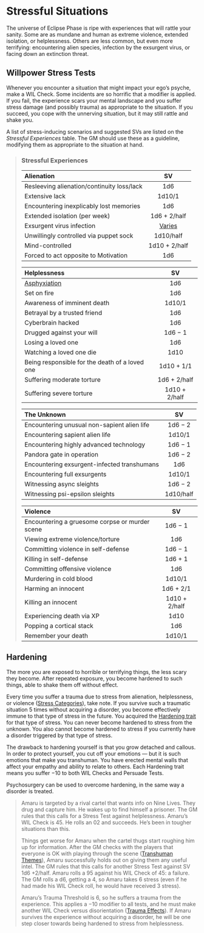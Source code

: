 # Stressful Situations

The universe of Eclipse Phase is ripe with experiences that will rattle your sanity. Some are as mundane and human as extreme violence, extended isolation, or helplessness. Others are less common, but even more terrifying: encountering alien species, infection by the exsurgent virus, or facing down an extinction threat.

## Willpower Stress Tests

Whenever you encounter a situation that might impact your ego’s psyche, make a WIL Check. Some incidents are so horrific that a modifier is applied. If you fail, the experience scars your mental landscape and you suffer stress damage (and possibly trauma) as appropriate to the situation. If you succeed, you cope with the unnerving situation, but it may still rattle and shake you.

A list of stress-inducing scenarios and suggested SVs are listed on the _Stressful Experiences_ table. The GM should use these as a guideline, modifying them as appropriate to the situation at hand.

<blockquote class="table">

### Stressful Experiences

| Alienation                                 |                   SV                    |
| :----------------------------------------- | :-------------------------------------: |
| Resleeving alienation/continuity loss/lack |                   1d6                   |
| Extensive lack                             |                 1d10/1                  |
| Encountering inexplicably lost memories    |                   1d6                   |
| Extended isolation (per week)              |              1d6 + 2/half               |
| Exsurgent virus infection                  | [Varies](../18/13-exsurgent-strains.md) |
| Unwillingly controlled via puppet sock     |                1d10/half                |
| Mind-controlled                            |              1d10 + 2/half              |
| Forced to act opposite to Motivation       |                   1d6                   |

| Helplessness                                                   |      SV       |
| :------------------------------------------------------------- | :-----------: |
| [Asphyxiation](28-environmental-factors.md#asphyxiation) |      1d6      |
| Set on fire                                                    |      1d6      |
| Awareness of imminent death                                    |    1d10/1     |
| Betrayal by a trusted friend                                   |      1d6      |
| Cyberbrain hacked                                              |      1d6      |
| Drugged against your will                                      |    1d6 − 1    |
| Losing a loved one                                             |      1d6      |
| Watching a loved one die                                       |     1d10      |
| Being responsible for the death of a loved one                 |  1d10 + 1/1   |
| Suffering moderate torture                                     | 1d6 + 2/half  |
| Suffering severe torture                                       | 1d10 + 2/half |

| The Unknown                                 |    SV     |
| :------------------------------------------ | :-------: |
| Encountering unusual non-sapient alien life |  1d6 − 2  |
| Encountering sapient alien life             |  1d10/1   |
| Encountering highly advanced technology     |  1d6 − 1  |
| Pandora gate in operation                   |  1d6 − 2  |
| Encountering exsurgent-infected transhumans |    1d6    |
| Encountering full exsurgents                |  1d10/1   |
| Witnessing async sleights                   |  1d6 − 2  |
| Witnessing psi-epsilon sleights             | 1d10/half |

| Violence                                       |      SV       |
| :--------------------------------------------- | :-----------: |
| Encountering a gruesome corpse or murder scene |    1d6 − 1    |
| Viewing extreme violence/torture               |      1d6      |
| Committing violence in self-defense            |    1d6 − 1    |
| Killing in self-defense                        |    1d6 + 1    |
| Committing offensive violence                  |      1d6      |
| Murdering in cold blood                        |    1d10/1     |
| Harming an innocent                            |   1d6 + 2/1   |
| Killing an innocent                            | 1d10 + 2/half |
| Experiencing death via XP                      |     1d10      |
| Popping a cortical stack                       |      1d6      |
| Remember your death                            |    1d10/1     |

</blockquote>

## Hardening

The more you are exposed to horrible or terrifying things, the less scary they become. After repeated exposure, you become hardened to such things, able to shake them off without effect.

Every time you suffer a trauma due to stress from alienation, helplessness, or violence ([Stress Categories](18-mental-health.md#stress-categories)), take note. If you survive such a traumatic situation 5 times without acquiring a disorder, you become effectively immune to that type of stress in the future. You acquired the [Hardening trait](../04/28-traits.md#hardening) for that type of stress. You can never become hardened to stress from the unknown. You also cannot become hardened to stress if you currently have a disorder triggered by that type of stress.

The drawback to hardening yourself is that you grow detached and callous. In order to protect yourself, you cut off your emotions — but it is such emotions that make you transhuman. You have erected mental walls that affect your empathy and ability to relate to others. Each Hardening trait means you suffer −10 to both WIL Checks and Persuade Tests.

Psychosurgery can be used to overcome hardening, in the same way a disorder is treated.

<blockquote>

Amaru is targeted by a rival cartel that wants info on Nine Lives. They drug and capture him. He wakes up to find himself a prisoner. The GM rules that this calls for a Stress Test against helplessness. Amaru’s WIL Check is 45. He rolls an 02 and succeeds. He’s been in tougher situations than this.

Things get worse for Amaru when the cartel thugs start roughing him up for information. After the GM checks with the players that everyone is OK with playing through the scene ([Transhuman Themes](../17/07-transhuman-themes.md)), Amaru successfully holds out on giving them any useful intel. The GM rules that this calls for another Stress Test against SV 1d6 +2/half. Amaru rolls a 95 against his WIL Check of 45: a failure. The GM rolls a d6, getting a 4, so Amaru takes 6 stress (even if he had made his WIL Check roll, he would have received 3 stress).

Amaru’s Trauma Threshold is 6, so he suffers a trauma from the experience. This applies a −10 modifier to all tests, and he must make another WIL Check versus disorientation ([Trauma Effects](18-mental-health.md#trauma-effects)). If Amaru survives the experience without acquiring a disorder, he will be one step closer towards being hardened to stress from helplessness.

</blockquote>
